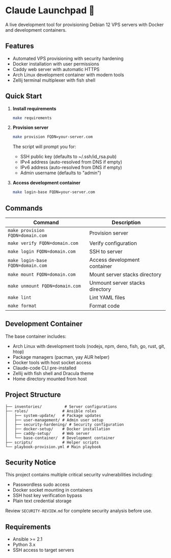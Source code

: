 # Claude Launchpad 🚀

A live development tool for provisioning Debian 12 VPS servers with Docker and development containers.

## Features

- Automated VPS provisioning with security hardening
- Docker installation with user permissions
- Caddy web server with automatic HTTPS
- Arch Linux development container with modern tools
- Zellij terminal multiplexer with fish shell

## Quick Start

1. **Install requirements**

   ```bash
   make requirements
   ```

1. **Provision server**

   ```bash
   make provision FQDN=your-server.com
   ```

   The script will prompt you for:

   - SSH public key (defaults to ~/.ssh/id_rsa.pub)
   - IPv4 address (auto-resolved from DNS if empty)
   - IPv6 address (auto-resolved from DNS if empty)
   - Admin username (defaults to "admin")

1. **Access development container**

   ```bash
   make login-base FQDN=your-server.com
   ```

## Commands

| Command | Description |
| --------------------------------- | ---------------------------- |
| `make provision FQDN=domain.com` | Provision server |
| `make verify FQDN=domain.com` | Verify configuration |
| `make login FQDN=domain.com` | SSH to server |
| `make login-base FQDN=domain.com` | Access development container |
| `make mount FQDN=domain.com` | Mount server stacks directory |
| `make unmount FQDN=domain.com` | Unmount server stacks directory |
| `make lint` | Lint YAML files |
| `make format` | Format code |

## Development Container

The base container includes:

- Arch Linux with development tools (nodejs, npm, deno, fish, go, rust, git, htop)
- Package managers (pacman, yay AUR helper)
- Docker tools with host socket access
- Claude-code CLI pre-installed
- Zellij with fish shell and Dracula theme
- Home directory mounted from host

## Project Structure

```
├── inventories/          # Server configurations
├── roles/               # Ansible roles
│   ├── system-update/   # Package updates
│   ├── user-management/ # Admin user setup
│   ├── security-hardening/ # Security configuration
│   ├── docker-setup/    # Docker installation
│   ├── caddy-setup/     # Web server
│   └── base-container/  # Development container
├── scripts/             # Helper scripts
└── playbook-provision.yml # Main playbook
```

## Security Notice

This project contains multiple critical security vulnerabilities including:

- Passwordless sudo access
- Docker socket mounting in containers
- SSH host key verification bypass
- Plain text credential storage

Review `SECURITY-REVIEW.md` for complete security analysis before use.

## Requirements

- Ansible >= 2.1
- Python 3.x
- SSH access to target servers

